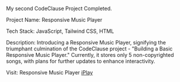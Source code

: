 My second CodeClause Project Completed.

Project Name: Responsive Music Player

Tech Stack: JavaScript, Tailwind CSS, HTML

Description: Introducing a Responsive Music Player, signifying the triumphant culmination of the CodeClause project - "Building a Basic Responsive Music Player." Currently, it stores only 5 non-copyrighted songs, with plans for further updates to enhance interactivity.

Visit: Responsive Music Player [iPlay](https://iplaymusicproject.netlify.app/)
